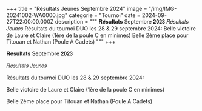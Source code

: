 +++
title = "Résultats Jeunes Septembre 2024"
image = "/img/IMG-20241002-WA0000.jpg"
categorie = "Tournoi"
date = 2024-09-27T22:00:00.000Z
description = """
𝐑𝐞́𝐬𝐮𝐥𝐭𝐚𝐭𝐬 Septembre 𝟐𝟎𝟐𝟑
𝑅𝑒́𝑠𝑢𝑙𝑡𝑎𝑡𝑠 𝐽𝑒𝑢𝑛𝑒𝑠
Résultats du tournoi DUO les 28 & 29 septembre 2024:
Belle victoire de Laure et Claire (1ère de la poule C en minimes)
Belle 2ème place pour Titouan et Nathan (Poule A Cadets)
"""
+++

𝐑𝐞́𝐬𝐮𝐥𝐭𝐚𝐭𝐬 Septembre 𝟐𝟎𝟐𝟑

𝑅𝑒́𝑠𝑢𝑙𝑡𝑎𝑡𝑠 𝐽𝑒𝑢𝑛𝑒𝑠

Résultats du tournoi DUO les 28 & 29 septembre 2024:

Belle victoire de Laure et Claire (1ère de la poule C en minimes)

Belle 2ème place pour Titouan et Nathan (Poule A Cadets)
